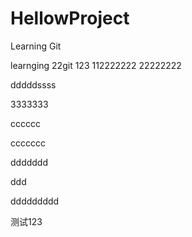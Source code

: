 # HellowProject
Learning Git

learnging 22git 123
112222222
22222222

dddddssss

3333333

cccccc

ccccccc


ddddddd


ddd

ddddddddd




测试123